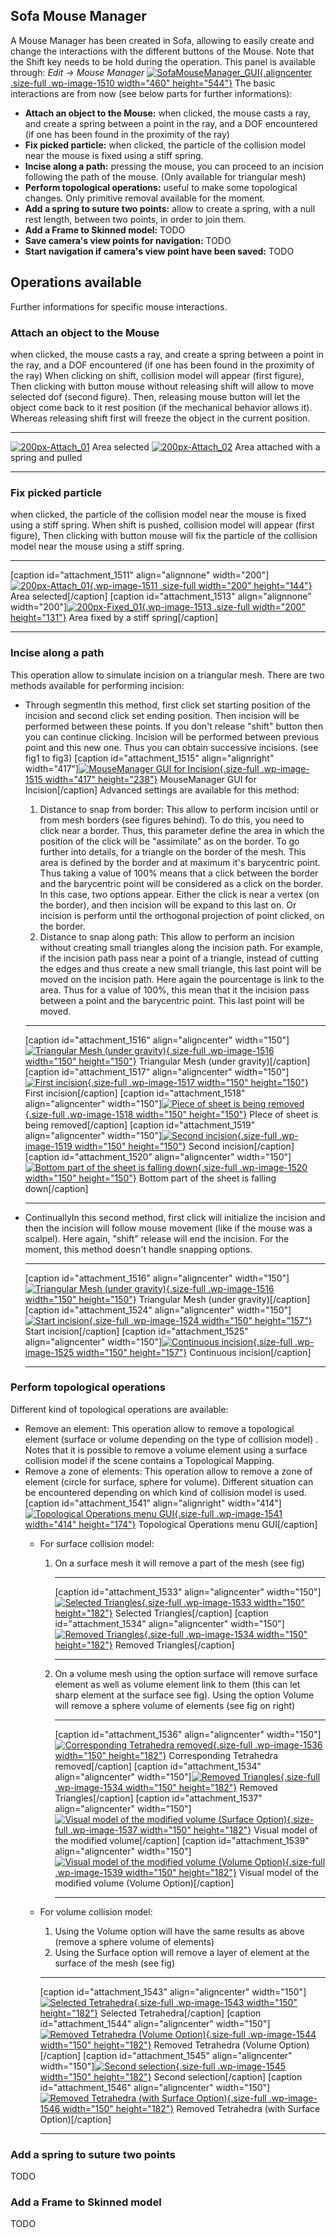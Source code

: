 Sofa Mouse Manager
------------------

A Mouse Manager has been created in Sofa, allowing to easily create and
change the interactions with the different buttons of the Mouse. Note that the Shift key needs to be hold during the operation. This
panel is available through: *Edit -&gt; Mouse Manager*
[![SofaMouseManager\_GUI](https://www.sofa-framework.org/wp-content/uploads/2014/11/SofaMouseManager_GUI1.png){.aligncenter
.size-full .wp-image-1510 width="460"
height="544"}](https://www.sofa-framework.org/wp-content/uploads/2014/11/SofaMouseManager_GUI1.png)
The basic interactions are from now (see below parts for further
informations):

-   **Attach an object to the Mouse:** when clicked, the mouse casts a ray,
    and create a spring between a point in the ray, and a DOF
    encountered (if one has been found in the proximity of the ray)
-   **Fix picked particle:** when clicked, the particle of the collision
    model near the mouse is fixed using a stiff spring.
-   **Incise along a path:** pressing the mouse, you can proceed to an
    incision following the path of the mouse. (Only available for
    triangular mesh)
-   **Perform topological operations:** useful to make some
    topological changes. Only primitive removal available for
    the moment.
-   **Add a spring to suture two points:** allow to create a spring, with a
    null rest length, between two points, in order to join them.
-   **Add a Frame to Skinned model:** TODO
-   **Save camera's view points for navigation:** TODO
-   **Start navigation if camera's view point have been saved:** TODO

Operations available
--------------------

Further informations for specific mouse interactions.

### Attach an object to the Mouse

when clicked, the mouse casts a ray, and create a spring between a point
in the ray, and a DOF encountered (if one has been found in the
proximity of the ray) When clicking on shift, collision model will
appear (first figure), Then clicking with button mouse without releasing
shift will allow to move selected dof (second figure). Then, releasing
mouse button will let the object come back to it rest position (if the
mechanical behavior allows it). Whereas releasing shift first will
freeze the object in the current position.

  -------------------------------------------------------------------------------------------------------------------------------------------------------------------------------------------------------------------------------------------------------------------------------------------------------------------------------------- ---------------------------------------------------------------------------------------------------------------------------------------------------------------------------------------------------------------------------------------------------------------------------------------------------------------------------------------------------------------
  [![200px-Attach\_01](https://www.sofa-framework.org/wp-content/uploads/2014/11/200px-Attach_011.png)](https://www.sofa-framework.org/wp-content/uploads/2014/11/200px-Attach_011.png) Area selected   [![200px-Attach\_02](https://www.sofa-framework.org/wp-content/uploads/2014/11/200px-Attach_021.png)](https://www.sofa-framework.org/wp-content/uploads/2014/11/200px-Attach_021.png) Area attached with a spring and pulled
  -------------------------------------------------------------------------------------------------------------------------------------------------------------------------------------------------------------------------------------------------------------------------------------------------------------------------------------- ---------------------------------------------------------------------------------------------------------------------------------------------------------------------------------------------------------------------------------------------------------------------------------------------------------------------------------------------------------------

### Fix picked particle

when clicked, the particle of the collision model near the mouse is
fixed using a stiff spring. When shift is pushed, collision model will
appear (first figure), Then clicking with button mouse will fix the
particle of the collision model near the mouse using a stiff spring.

  -------------------------------------------------------------------------------------------------------------------------------------------------------------------------------------------------------------------------------------------------------------------------------------------------------------------------------------- --------------------------------------------------------------------------------------------------------------------------------------------------------------------------------------------------------------------------------------------------------------------------------------------------------------------------------------------------
  \[caption id="attachment\_1511" align="alignnone" width="200"\][![200px-Attach\_01](https://www.sofa-framework.org/wp-content/uploads/2014/11/200px-Attach_011.png){.wp-image-1511 .size-full width="200" height="144"}](https://www.sofa-framework.org/wp-content/uploads/2014/11/200px-Attach_011.png) Area selected\[/caption\]   \[caption id="attachment\_1513" align="alignnone" width="200"\][![200px-Fixed\_01](https://www.sofa-framework.org/wp-content/uploads/2014/11/200px-Fixed_011.png){.wp-image-1513 .size-full width="200" height="131"}](https://www.sofa-framework.org/wp-content/uploads/2014/11/200px-Fixed_011.png) Area fixed by a stiff spring\[/caption\]
  -------------------------------------------------------------------------------------------------------------------------------------------------------------------------------------------------------------------------------------------------------------------------------------------------------------------------------------- --------------------------------------------------------------------------------------------------------------------------------------------------------------------------------------------------------------------------------------------------------------------------------------------------------------------------------------------------

### Incise along a path

This operation allow to simulate incision on a triangular mesh. There
are two methods available for performing incision:

-   Through segmentIn this method, first click set starting position of
    the incision and second click set ending position. Then incision
    will be performed between these points. If you don't release "shift"
    button then you can continue clicking. Incision will be performed
    between previous point and this new one. Thus you can obtain
    successive incisions. (see fig1 to fig3) \[caption
    id="attachment\_1515" align="alignright"
    width="417"\][![MouseManager GUI for
    Incision](https://www.sofa-framework.org/wp-content/uploads/2014/11/SofaMouseManager_GUI_Incision1.png){.size-full
    .wp-image-1515 width="417"
    height="238"}](https://www.sofa-framework.org/wp-content/uploads/2014/11/SofaMouseManager_GUI_Incision1.png)
    MouseManager GUI for Incision\[/caption\] Advanced settings are
    available for this method:
    1.  Distance to snap from border: This allow to perform incision
        until or from mesh borders (see figures behind). To do this, you
        need to click near a border. Thus, this parameter define the
        area in which the position of the click will be "assimilate" as
        on the border. To go further into details, for a triangle on the
        border of the mesh. This area is defined by the border and at
        maximum it's barycentric point. Thus taking a value of 100%
        means that a click between the border and the barycentric point
        will be considered as a click on the border. In this case, two
        options appear. Either the click is near a vertex (on the
        border), and then incision will be expand to this last on. Or
        incision is perform until the orthogonal projection of point
        clicked, on the border.
    2.  Distance to snap along path: This allow to perform an incision
        without creating small triangles along the incision path. For
        example, if the incision path pass near a point of a triangle,
        instead of cutting the edges and thus create a new small
        triangle, this last point will be moved on the incision path.
        Here again the pourcentage is link to the area. Thus for a value
        of 100%, this mean that it the incision pass between a point and
        the barycentric point. This last point will be moved.

      ----------------------------------------------------------------------------------------------------------------------------------------------------------------------------------------------------------------------------------------------------------------------------------------------------------------------------------------------------------------------------- ----------------------------------------------------------------------------------------------------------------------------------------------------------------------------------------------------------------------------------------------------------------------------------------------------------------------------------------- ----------------------------------------------------------------------------------------------------------------------------------------------------------------------------------------------------------------------------------------------------------------------------------------------------------------------------------------------------------------------------- --------------------------------------------------------------------------------------------------------------------------------------------------------------------------------------------------------------------------------------------------------------------------------------------------------------------------------------------- -----------------------------------------------------------------------------------------------------------------------------------------------------------------------------------------------------------------------------------------------------------------------------------------------------------------------------------------------------------------------------------------------
      \[caption id="attachment\_1516" align="aligncenter" width="150"\][![Triangular Mesh (under gravity)](https://www.sofa-framework.org/wp-content/uploads/2014/11/150px-Incision_011.png){.size-full .wp-image-1516 width="150" height="150"}](https://www.sofa-framework.org/wp-content/uploads/2014/11/150px-Incision_011.png) Triangular Mesh (under gravity)\[/caption\]   \[caption id="attachment\_1517" align="aligncenter" width="150"\][![First incision](https://www.sofa-framework.org/wp-content/uploads/2014/11/150px-Incision_02.png){.size-full .wp-image-1517 width="150" height="150"}](https://www.sofa-framework.org/wp-content/uploads/2014/11/150px-Incision_02.png) First incision\[/caption\]   \[caption id="attachment\_1518" align="aligncenter" width="150"\][![Piece of sheet is being removed](https://www.sofa-framework.org/wp-content/uploads/2014/11/150px-Incision_031.png){.size-full .wp-image-1518 width="150" height="150"}](https://www.sofa-framework.org/wp-content/uploads/2014/11/150px-Incision_031.png) PIece of sheet is being removed\[/caption\]   \[caption id="attachment\_1519" align="aligncenter" width="150"\][![Second incision](https://www.sofa-framework.org/wp-content/uploads/2014/11/150px-Incision_041.png){.size-full .wp-image-1519 width="150" height="150"}](https://www.sofa-framework.org/wp-content/uploads/2014/11/150px-Incision_041.png) Second incision\[/caption\]   \[caption id="attachment\_1520" align="aligncenter" width="150"\][![Bottom part of the sheet is falling down](https://www.sofa-framework.org/wp-content/uploads/2014/11/150px-Incision_051.png){.size-full .wp-image-1520 width="150" height="150"}](https://www.sofa-framework.org/wp-content/uploads/2014/11/150px-Incision_051.png) Bottom part of the sheet is falling down\[/caption\]
      ----------------------------------------------------------------------------------------------------------------------------------------------------------------------------------------------------------------------------------------------------------------------------------------------------------------------------------------------------------------------------- ----------------------------------------------------------------------------------------------------------------------------------------------------------------------------------------------------------------------------------------------------------------------------------------------------------------------------------------- ----------------------------------------------------------------------------------------------------------------------------------------------------------------------------------------------------------------------------------------------------------------------------------------------------------------------------------------------------------------------------- --------------------------------------------------------------------------------------------------------------------------------------------------------------------------------------------------------------------------------------------------------------------------------------------------------------------------------------------- -----------------------------------------------------------------------------------------------------------------------------------------------------------------------------------------------------------------------------------------------------------------------------------------------------------------------------------------------------------------------------------------------

-   ContinuallyIn this second method, first click will initialize the
    incision and then the incision will follow mouse movement (like if
    the mouse was a scalpel). Here again, "shift" release will end
    the incision. For the moment, this method doesn't handle
    snapping options.
      ----------------------------------------------------------------------------------------------------------------------------------------------------------------------------------------------------------------------------------------------------------------------------------------------------------------------------------------------------------------------------- ----------------------------------------------------------------------------------------------------------------------------------------------------------------------------------------------------------------------------------------------------------------------------------------------------------------------------------------------- ---------------------------------------------------------------------------------------------------------------------------------------------------------------------------------------------------------------------------------------------------------------------------------------------------------------------------------------------------------
      \[caption id="attachment\_1516" align="aligncenter" width="150"\][![Triangular Mesh (under gravity)](https://www.sofa-framework.org/wp-content/uploads/2014/11/150px-Incision_011.png){.size-full .wp-image-1516 width="150" height="150"}](https://www.sofa-framework.org/wp-content/uploads/2014/11/150px-Incision_011.png) Triangular Mesh (under gravity)\[/caption\]   \[caption id="attachment\_1524" align="aligncenter" width="150"\][![Start incision](https://www.sofa-framework.org/wp-content/uploads/2014/11/150px-Incision_02bis.png){.size-full .wp-image-1524 width="150" height="157"}](https://www.sofa-framework.org/wp-content/uploads/2014/11/150px-Incision_02bis.png) Start incision\[/caption\]   \[caption id="attachment\_1525" align="aligncenter" width="150"\][![Continuous incision](https://www.sofa-framework.org/wp-content/uploads/2014/11/150px-Incision_03bis.png){.size-full .wp-image-1525 width="150" height="157"}](https://www.sofa-framework.org/wp-content/uploads/2014/11/150px-Incision_03bis.png) Continuous incision\[/caption\]
      ----------------------------------------------------------------------------------------------------------------------------------------------------------------------------------------------------------------------------------------------------------------------------------------------------------------------------------------------------------------------------- ----------------------------------------------------------------------------------------------------------------------------------------------------------------------------------------------------------------------------------------------------------------------------------------------------------------------------------------------- ---------------------------------------------------------------------------------------------------------------------------------------------------------------------------------------------------------------------------------------------------------------------------------------------------------------------------------------------------------

### Perform topological operations

Different kind of topological operations are available:

-   Remove an element: This operation allow to remove a topological
    element (surface or volume depending on the type of collision model)
    . Notes that it is possible to remove a volume element using a
    surface collision model if the scene contains a Topological Mapping.
-   Remove a zone of elements: This operation allow to remove a zone of
    element (circle for surface, sphere for volume). Different situation
    can be encountered depending on which kind of collision model is
    used. \[caption id="attachment\_1541" align="alignright"
    width="414"\][![Topological Operations menu
    GUI](https://www.sofa-framework.org/wp-content/uploads/2014/11/SofaMouseManager_GUI_topology1.png){.size-full
    .wp-image-1541 width="414"
    height="174"}](https://www.sofa-framework.org/wp-content/uploads/2014/11/SofaMouseManager_GUI_topology1.png)
    Topological Operations menu GUI\[/caption\]
    -   For surface collision model:
        1.  On a surface mesh it will remove a part of the mesh
            (see fig)
              --------------------------------------------------------------------------------------------------------------------------------------------------------------------------------------------------------------------------------------------------------------------------------------------------------------------------------------------------- -------------------------------------------------------------------------------------------------------------------------------------------------------------------------------------------------------------------------------------------------------------------------------------------------------------------------------------------------
              \[caption id="attachment\_1533" align="aligncenter" width="150"\][![Selected Triangles](https://www.sofa-framework.org/wp-content/uploads/2014/11/150px-RemoveTri011.png){.size-full .wp-image-1533 width="150" height="182"}](https://www.sofa-framework.org/wp-content/uploads/2014/11/150px-RemoveTri011.png) Selected Triangles\[/caption\]   \[caption id="attachment\_1534" align="aligncenter" width="150"\][![Removed Triangles](https://www.sofa-framework.org/wp-content/uploads/2014/11/150px-RemoveTri021.png){.size-full .wp-image-1534 width="150" height="182"}](https://www.sofa-framework.org/wp-content/uploads/2014/11/150px-RemoveTri021.png) Removed Triangles\[/caption\]
              --------------------------------------------------------------------------------------------------------------------------------------------------------------------------------------------------------------------------------------------------------------------------------------------------------------------------------------------------- -------------------------------------------------------------------------------------------------------------------------------------------------------------------------------------------------------------------------------------------------------------------------------------------------------------------------------------------------

        2.  On a volume mesh using the option surface will remove
            surface element as well as volume element link to them (this
            can let sharp element at the surface see fig). Using the
            option Volume will remove a sphere volume of elements (see
            fig on right)
              ----------------------------------------------------------------------------------------------------------------------------------------------------------------------------------------------------------------------------------------------------------------------------------------------------------------------------------------------------------------------------------- ------------------------------------------------------------------------------------------------------------------------------------------------------------------------------------------------------------------------------------------------------------------------------------------------------------------------------------------------- -------------------------------------------------------------------------------------------------------------------------------------------------------------------------------------------------------------------------------------------------------------------------------------------------------------------------------------------------------------------------------------------------------- -------------------------------------------------------------------------------------------------------------------------------------------------------------------------------------------------------------------------------------------------------------------------------------------------------------------------------------------------------------------------------------------------------------------
              \[caption id="attachment\_1536" align="aligncenter" width="150"\][![Corresponding Tetrahedra removed](https://www.sofa-framework.org/wp-content/uploads/2014/11/150px-RemoveTetra021.png){.size-full .wp-image-1536 width="150" height="182"}](https://www.sofa-framework.org/wp-content/uploads/2014/11/150px-RemoveTetra021.png) Corresponding Tetrahedra removed\[/caption\]   \[caption id="attachment\_1534" align="aligncenter" width="150"\][![Removed Triangles](https://www.sofa-framework.org/wp-content/uploads/2014/11/150px-RemoveTri021.png){.size-full .wp-image-1534 width="150" height="182"}](https://www.sofa-framework.org/wp-content/uploads/2014/11/150px-RemoveTri021.png) Removed Triangles\[/caption\]   \[caption id="attachment\_1537" align="aligncenter" width="150"\][![Visual model of the modified volume (Surface Option)](https://www.sofa-framework.org/wp-content/uploads/2014/11/150px-RemoveTetra03.png){.size-full .wp-image-1537 width="150" height="182"}](https://www.sofa-framework.org/wp-content/uploads/2014/11/150px-RemoveTetra03.png) Visual model of the modified volume\[/caption\]   \[caption id="attachment\_1539" align="aligncenter" width="150"\][![Visual model of the modified volume (Volume Option)](https://www.sofa-framework.org/wp-content/uploads/2014/11/150px-RemoveTri03.png){.size-full .wp-image-1539 width="150" height="182"}](https://www.sofa-framework.org/wp-content/uploads/2014/11/150px-RemoveTri03.png) Visual model of the modified volume (Volume Option)\[/caption\]
              ----------------------------------------------------------------------------------------------------------------------------------------------------------------------------------------------------------------------------------------------------------------------------------------------------------------------------------------------------------------------------------- ------------------------------------------------------------------------------------------------------------------------------------------------------------------------------------------------------------------------------------------------------------------------------------------------------------------------------------------------- -------------------------------------------------------------------------------------------------------------------------------------------------------------------------------------------------------------------------------------------------------------------------------------------------------------------------------------------------------------------------------------------------------- -------------------------------------------------------------------------------------------------------------------------------------------------------------------------------------------------------------------------------------------------------------------------------------------------------------------------------------------------------------------------------------------------------------------
    -   For volume collision model:
        1.  Using the Volume option will have the same results as above
            (remove a sphere volume of elements)
        2.  Using the Surface option will remove a layer of element at
            the surface of the mesh (see fig)

          ------------------------------------------------------------------------------------------------------------------------------------------------------------------------------------------------------------------------------------------------------------------------------------------------------------------------------------------------------- ------------------------------------------------------------------------------------------------------------------------------------------------------------------------------------------------------------------------------------------------------------------------------------------------------------------------------------------------------------------------------------- ------------------------------------------------------------------------------------------------------------------------------------------------------------------------------------------------------------------------------------------------------------------------------------------------------------------------------------------------- -------------------------------------------------------------------------------------------------------------------------------------------------------------------------------------------------------------------------------------------------------------------------------------------------------------------------------------------------------------------------------------------------
          \[caption id="attachment\_1543" align="aligncenter" width="150"\][![Selected Tetrahedra](https://www.sofa-framework.org/wp-content/uploads/2014/11/150px-RemoveTetra04.png){.size-full .wp-image-1543 width="150" height="182"}](https://www.sofa-framework.org/wp-content/uploads/2014/11/150px-RemoveTetra04.png) Selected Tetrahedra\[/caption\]   \[caption id="attachment\_1544" align="aligncenter" width="150"\][![Removed Tetrahedra (Volume Option)](https://www.sofa-framework.org/wp-content/uploads/2014/11/150px-RemoveTetra05.png){.size-full .wp-image-1544 width="150" height="182"}](https://www.sofa-framework.org/wp-content/uploads/2014/11/150px-RemoveTetra05.png) Removed Tetrahedra (Volume Option)\[/caption\]   \[caption id="attachment\_1545" align="aligncenter" width="150"\][![Second selection](https://www.sofa-framework.org/wp-content/uploads/2014/11/150px-RemoveTetra06.png){.size-full .wp-image-1545 width="150" height="182"}](https://www.sofa-framework.org/wp-content/uploads/2014/11/150px-RemoveTetra06.png) Second selection\[/caption\]   \[caption id="attachment\_1546" align="aligncenter" width="150"\][![Removed Tetrahedra (with Surface Option)](https://www.sofa-framework.org/wp-content/uploads/2014/11/150px-RemoveTetra07.png){.size-full .wp-image-1546 width="150" height="182"}](https://www.sofa-framework.org/wp-content/uploads/2014/11/150px-RemoveTetra07.png) Removed Tetrahedra (with Surface Option)\[/caption\]
          ------------------------------------------------------------------------------------------------------------------------------------------------------------------------------------------------------------------------------------------------------------------------------------------------------------------------------------------------------- ------------------------------------------------------------------------------------------------------------------------------------------------------------------------------------------------------------------------------------------------------------------------------------------------------------------------------------------------------------------------------------- ------------------------------------------------------------------------------------------------------------------------------------------------------------------------------------------------------------------------------------------------------------------------------------------------------------------------------------------------- -------------------------------------------------------------------------------------------------------------------------------------------------------------------------------------------------------------------------------------------------------------------------------------------------------------------------------------------------------------------------------------------------

### Add a spring to suture two points

TODO

### Add a Frame to Skinned model

TODO
